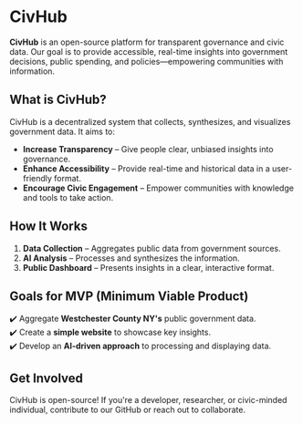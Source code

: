 # CivHub  

**CivHub** is an open-source platform for transparent governance and civic data. Our goal is to provide accessible, real-time insights into government decisions, public spending, and policies—empowering communities with information.  

## **What is CivHub?**  
CivHub is a decentralized system that collects, synthesizes, and visualizes government data. It aims to:  
- **Increase Transparency** – Give people clear, unbiased insights into governance.  
- **Enhance Accessibility** – Provide real-time and historical data in a user-friendly format.  
- **Encourage Civic Engagement** – Empower communities with knowledge and tools to take action.  

## **How It Works**  
1. **Data Collection** – Aggregates public data from government sources.  
2. **AI Analysis** – Processes and synthesizes the information.  
3. **Public Dashboard** – Presents insights in a clear, interactive format.  

## **Goals for MVP (Minimum Viable Product)**  
✔️ Aggregate **Westchester County NY's** public government data.  
✔️ Create a **simple website** to showcase key insights.  
✔️ Develop an **AI-driven approach** to processing and displaying data.  

## **Get Involved**  
CivHub is open-source! If you're a developer, researcher, or civic-minded individual, contribute to our GitHub or reach out to collaborate.
